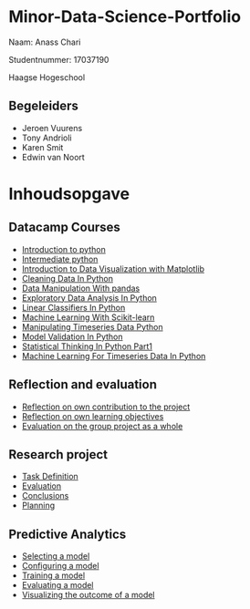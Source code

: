 # Minor-Data-Science-Portfolio

Naam: Anass Chari

Studentnummer: 17037190

Haagse Hogeschool

## Begeleiders

- Jeroen Vuurens
- Tony Andrioli
- Karen Smit
- Edwin van Noort

# Inhoudsopgave

## Datacamp Courses

- [Introduction to python](https://github.com/Anassc98/Minor-Data-Science-Portfolio/blob/main/Datacamp%20certificates/Introduction_to_Python.pdf)
- [Intermediate python](https://github.com/Anassc98/Minor-Data-Science-Portfolio/blob/main/Datacamp%20certificates/Intermediate_Python.pdf)
- [Introduction to Data Visualization with Matplotlib](https://github.com/Anassc98/Minor-Data-Science-Portfolio/blob/main/Datacamp%20certificates/Python_Matplotlib.pdf)
- [Cleaning Data In Python](https://github.com/Anassc98/Minor-Data-Science-Portfolio/blob/main/Datacamp%20certificates/Cleaning_Data_In_Python.pdf)
- [Data Manipulation With pandas](https://github.com/Anassc98/Minor-Data-Science-Portfolio/blob/main/Datacamp%20certificates/Data_Manipulation_with_pandas.pdf)
- [Exploratory Data Analysis In Python](https://github.com/Anassc98/Minor-Data-Science-Portfolio/blob/main/Datacamp%20certificates/Exploratory_Data_Analysis_In_Python.pdf)
- [Linear Classifiers In Python](https://github.com/Anassc98/Minor-Data-Science-Portfolio/blob/main/Datacamp%20certificates/Linear_Classifiers_In_Python.pdf)
- [Machine Learning With Scikit-learn](https://github.com/Anassc98/Minor-Data-Science-Portfolio/blob/main/Datacamp%20certificates/Machine_Learning_With_Scikit-learn.pdf)
- [Manipulating Timeseries Data Python](https://github.com/Anassc98/Minor-Data-Science-Portfolio/blob/main/Datacamp%20certificates/Manipulating_Timeseries_Data_Python.pdf)
- [Model Validation In Python](https://github.com/Anassc98/Minor-Data-Science-Portfolio/blob/main/Datacamp%20certificates/Model_Validation_In_Python.pdf)
- [Statistical Thinking In Python Part1](https://github.com/Anassc98/Minor-Data-Science-Portfolio/blob/main/Datacamp%20certificates/Statistical_Thinking_In_Python_Part1.pdf)
- [Machine Learning For Timeseries Data In Python](https://github.com/Anassc98/Minor-Data-Science-Portfolio/blob/main/Datacamp%20certificates/Timeseries_Python.pdf)

## Reflection and evaluation

- [Reflection on own contribution to the project](https://github.com/Anassc98/Minor-Data-Science-Portfolio/blob/main/Reflection%20and%20evaluation/Reflection%20on%20own%20contribution%20to%20the%20project.md)
- [Reflection on own learning objectives](https://github.com/Anassc98/Minor-Data-Science-Portfolio/blob/main/Reflection%20and%20evaluation/Reflection%20on%20own%20learning%20objectives.md)
- [Evaluation on the group project as a whole](https://github.com/Anassc98/Minor-Data-Science-Portfolio/blob/main/Reflection%20and%20evaluation/Evaluation%20on%20the%20group%20project%20as%20a%20whole.md)

## Research project

- [Task Definition](https://github.com/Anassc98/Minor-Data-Science-Portfolio/blob/main/Research%20project/Task%20definition.md)
- [Evaluation](https://github.com/Anassc98/Minor-Data-Science-Portfolio/blob/main/Research%20project/Evaluation.md)
- [Conclusions](https://github.com/Anassc98/Minor-Data-Science-Portfolio/blob/main/Research%20project/Conclusions.md)
- [Planning](https://github.com/Anassc98/Minor-Data-Science-Portfolio/blob/main/Research%20project/Planning.md)

## Predictive Analytics

- [Selecting a model](https://github.com/Anassc98/Minor-Data-Science-Portfolio/blob/main/Predictive%20Analysis/Selecting%20a%20model.md)
- [Configuring a model](https://github.com/Anassc98/Minor-Data-Science-Portfolio/blob/main/Predictive%20Analysis/Configuring%20a%20model.md)
- [Training a model](https://github.com/Anassc98/Minor-Data-Science-Portfolio/blob/main/Predictive%20Analysis/Training%20a%20model.md)
- [Evaluating a model](https://github.com/Anassc98/Minor-Data-Science-Portfolio/blob/main/Predictive%20Analysis/Evaluating%20a%20model.md)
- [Visualizing the outcome of a model](https://github.com/Anassc98/Minor-Data-Science-Portfolio/blob/main/Predictive%20Analysis/Visualizing%20the%20outcome%20of%20a%20model.md)

